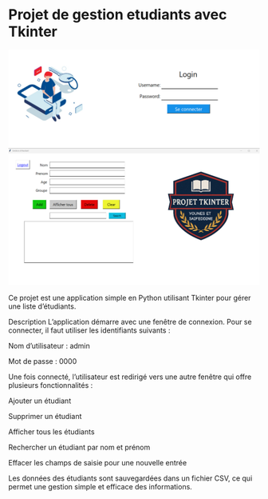 # Projet de gestion etudiants avec Tkinter

![Preview](Loginpage.png)
![Preview](Main.png)

Ce projet est une application simple en Python utilisant Tkinter pour gérer une liste d’étudiants.

Description
L’application démarre avec une fenêtre de connexion.
Pour se connecter, il faut utiliser les identifiants suivants :

Nom d’utilisateur : admin

Mot de passe : 0000

Une fois connecté, l’utilisateur est redirigé vers une autre fenêtre qui offre plusieurs fonctionnalités :

Ajouter un étudiant

Supprimer un étudiant

Afficher tous les étudiants

Rechercher un étudiant par nom et prénom

Effacer les champs de saisie pour une nouvelle entrée

Les données des étudiants sont sauvegardées dans un fichier CSV, ce qui permet une gestion simple et efficace des informations.
